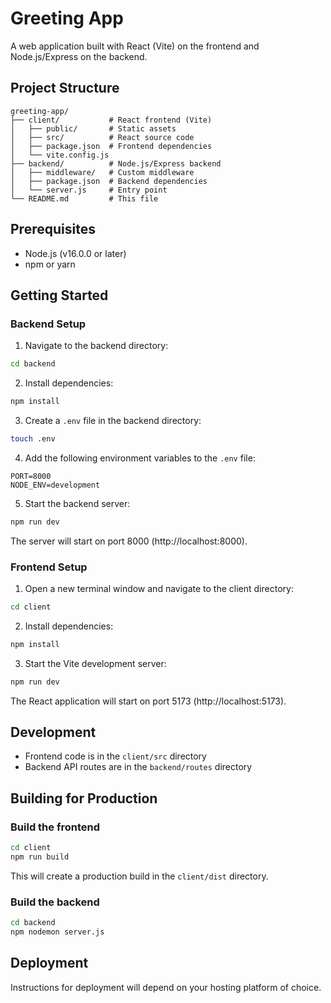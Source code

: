 # Greeting App

A web application built with React (Vite) on the frontend and Node.js/Express on the backend.

## Project Structure

```
greeting-app/
├── client/           # React frontend (Vite)
│   ├── public/       # Static assets
│   ├── src/          # React source code
│   ├── package.json  # Frontend dependencies
│   └── vite.config.js
├── backend/          # Node.js/Express backend
│   ├── middleware/   # Custom middleware
│   ├── package.json  # Backend dependencies
│   └── server.js     # Entry point
└── README.md         # This file
```

## Prerequisites

- Node.js (v16.0.0 or later)
- npm or yarn

## Getting Started

### Backend Setup

1. Navigate to the backend directory:

```bash
cd backend
```

2. Install dependencies:

```bash
npm install
```

3. Create a `.env` file in the backend directory:

```bash
touch .env
```

4. Add the following environment variables to the `.env` file:

```
PORT=8000
NODE_ENV=development
```

5. Start the backend server:

```bash
npm run dev
```

The server will start on port 8000 (http://localhost:8000).

### Frontend Setup

1. Open a new terminal window and navigate to the client directory:

```bash
cd client
```

2. Install dependencies:

```bash
npm install
```

3. Start the Vite development server:

```bash
npm run dev
```

The React application will start on port 5173 (http://localhost:5173).

## Development

- Frontend code is in the `client/src` directory
- Backend API routes are in the `backend/routes` directory

## Building for Production

### Build the frontend

```bash
cd client
npm run build
```

This will create a production build in the `client/dist` directory.

### Build the backend

```bash
cd backend
npm nodemon server.js
```

## Deployment

Instructions for deployment will depend on your hosting platform of choice.
